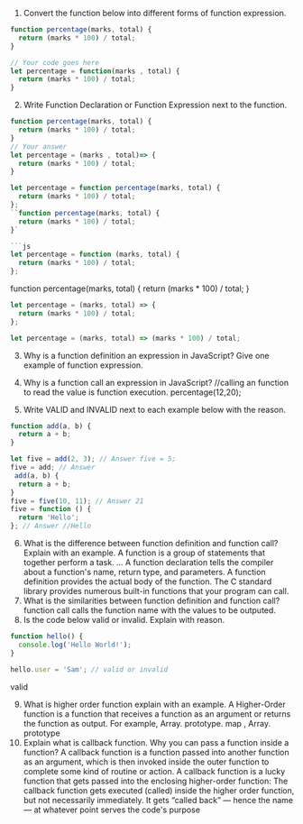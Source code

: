 1. Convert the function below into different forms of function expression.

```js
function percentage(marks, total) {
  return (marks * 100) / total;
}

// Your code goes here
let percentage = function(marks , total) {
  return (marks * 100) / total;
}
```

2. Write Function Declaration or Function Expression next to the function.

```js
function percentage(marks, total) {
  return (marks * 100) / total;
}
// Your answer
let percentage = (marks , total)=> {
  return (marks * 100) / total;
}
```

```js
let percentage = function percentage(marks, total) {
  return (marks * 100) / total;
};
``function percentage(marks, total) {
  return (marks * 100) / total;
}`

```js
let percentage = function (marks, total) {
  return (marks * 100) / total;
};
```
function percentage(marks, total) {
  return (marks * 100) / total;
}

```js
let percentage = (marks, total) => {
  return (marks * 100) / total;
};
```

```js
let percentage = (marks, total) => (marks * 100) / total;
```

3. Why is a function definition an expression in JavaScript? Give one example of function expression.

4. Why is a function call an expression in JavaScript?
//calling an function to read the value is function execution. percentage(12,20);
5. Write VALID and INVALID next to each example below with the reason.

```js
function add(a, b) {
  return a + b;
}

let five = add(2, 3); // Answer five = 5;
five = add; // Answer  
 add(a, b) {
  return a + b;
}
five = five(10, 11); // Answer 21
five = function () {
  return 'Hello';
}; // Answer //Hello
```

6. What is the difference between function definition and function call? Explain with an example.
A function is a group of statements that together perform a task. ... A function declaration tells the compiler about a function's name, return type, and parameters. A function definition provides the actual body of the function. The C standard library provides numerous built-in functions that your program can call.
7. What is the similarities between function definition and function call?
function call calls the function name with the values to be outputed.
8. Is the code below valid or invalid. Explain with reason.

```js
function hello() {
  console.log('Hello World!');
}

hello.user = 'Sam'; // valid or invalid
```
valid

9. What is higher order function explain with an example.
 A Higher-Order function is a function that receives a function as an argument or returns the function as output. For example, Array. prototype. map , Array. prototype
10. Explain what is callback function. Why you can pass a function inside a function?
A callback function is a function passed into another function as an argument, which is then invoked inside the outer function to complete some kind of routine or action.
A callback function is a lucky function that gets passed into the enclosing higher-order function: The callback function gets executed (called) inside the higher order function, but not necessarily immediately. It gets “called back” — hence the name — at whatever point serves the code's purpose
